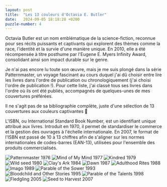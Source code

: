 ```yaml
---
layout: post
title:  "Les 13 couleurs d'Octavia E. Butler"
date:   2024-09-05 18:18:28 +0200
puzzle-number: 4
---
```

Octavia Butler est un nom emblématique de la science-fiction, reconnue pour ses récits puissants et captivants qui explorent des thèmes comme la race, l'identité et la survie d'une manière unique. En 2010, elle a été récompensée à titre posthume par l'Eugene E. Myers Infinity Award, consolidant ainsi son impact durable sur le genre.

Je n'ai pas encore lu toute son œuvre, mais je me suis plongé dans la série Patternmaster, un voyage fascinant au cours duquel j'ai dû choisir entre lire les livres dans l'ordre de publication ou chronologiquement (j'ai choisi l'ordre de publication !). Pour cette liste, j'ai classé tous ses livres dans l'ordre où ils ont été publiés, accompagnés de quelques-unes de mes couvertures préférées.

Il ne s'agit pas de sa bibliographie complète, juste d'une sélection de 13 couvertures aux couleurs captivantes 🙂

L'ISBN, ou International Standard Book Number, est un identifiant unique attribué aux livres. Introduit en 1970, il permet de standardiser le commerce et la gestion des ouvrages à l'échelle internationale. En 2007, le format de l'ISBN est passé de 10 à 13 chiffres afin de s'aligner sur les normes internationales de codes-barres (EAN-13), utilisées pour l'ensemble des produits commercialisés.

![Patternmaster 1976](/assets/images/butlerscolors/patternmaster.jpg)
![Mind of My Mind 1977](/assets/images/butlerscolors/mind-of-my-mind.jpeg)
![Kindred  1979](/assets/images/butlerscolors/kindred.jpg)
![Wild seed 1980](/assets/images/butlerscolors/wild-seed.jpg)
![Clay's Ark 1984](/assets/images/butlerscolors/ClaysArk.JPG)
![Dawn 1987](/assets/images/butlerscolors/dawn.jpg)
![Adulthood Rites 1988](/assets/images/butlerscolors/adulthood-rites.jpeg)
![Imago 1989](/assets/images/butlerscolors/Imago.jpeg)
![Parable of the Sower 1993](/assets/images/butlerscolors/parable-of-the-sower.jpg)
![Bloodchild and Other Stories 1995](/assets/images/butlerscolors/bloodchild.jpg)
![Parable of the Talents 1998](/assets/images/butlerscolors/parable-of-the-talent.jpeg)
![Fledgling 2005](/assets/images/butlerscolors/fledging.jpeg)
![Seed to Harvest 2007](/assets/images/butlerscolors/seed-to-harvest.jpg)